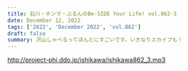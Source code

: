 ```yaml
---
title: 石川・ホンマ・ぶるんのBe-SIDE Your Life! vol.862-3
date: December 12, 2022
tags: ['2022', 'December 2022', 'vol.862']
draft: false
summary: 沢山しゃべるってほんとにすごいです。いきなりスカイプも！
---
```


http://project-phi.ddo.jp/ishikawa/ishikawa862_3.mp3